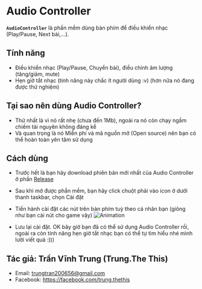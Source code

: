# Audio Controller
**`AudioController`** là phần mềm dùng bàn phím để điều khiển nhạc (Play/Pause, Next bài,...).

## Tính năng
- Điều khiển nhạc (Play/Pause, Chuyển bài), điều chỉnh âm lượng (tăng/giảm, mute)
- Hẹn giờ tắt nhạc (tính năng này chắc ít người dùng :v) (hơn nữa nó đang được thử nghiệm)

## Tại sao nên dùng Audio Controller?
- Thứ nhất là vì nó rất nhẹ (chưa đến 1Mb), ngoài ra nó còn chạy ngầm chiếm tài nguyên không đáng kể
- Và quan trọng là nó Miễn phí và mã nguồn mở (Open source) nên bạn có thể hoàn toàn yên tâm sử dụng

## Cách dùng
- Trước hết là bạn hãy download phiên bản mới nhất của Audio Controller ở phần [Release](https://github.com/TVTIT/AudioController/releases//)
- Sau khi mở được phần mềm, bạn hãy click chuột phải vào icon ở dưới thanh taskbar, chọn Cài đặt
- Tiến hành cài đặt các nút trên bàn phím tuỳ theo cá nhân bạn (giông như bạn cài nút cho game vậy)
![Animation](https://user-images.githubusercontent.com/45415602/130905694-3e13eb7a-50d4-4a0b-9420-e507780c4f63.gif)

- Lưu lại cài đặt. OK bây giờ bạn đã có thể sử dụng Audio Controller rồi, ngoài ra còn tính năng hẹn giờ tắt nhạc bạn có thể tự tìm hiểu nhé mình lười viết quá :)))

## Tác giả: Trần Vĩnh Trung (Trung.The This)
- Email: trungtran200656@gmail.com
- Facebook: https://facebook.com/trung.thethis
